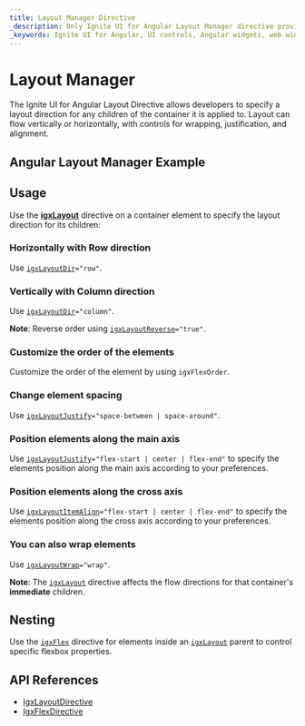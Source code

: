 ```yaml
---
title: Layout Manager Directive
_description: Only Ignite UI for Angular Layout Manager directive provides various styles of responsive and fluid user interfaces.
_keywords: Ignite UI for Angular, UI controls, Angular widgets, web widgets, UI widgets, Angular, Native Angular Components Suite, Native Angular Controls, Native Angular Components Library, Angular Layout Manager component, Angular Layout Manager controls
---
```


# Layout Manager
<p class="highlight">The Ignite UI for Angular Layout Directive allows developers to specify a layout direction for any children of the container it is applied to. Layout can flow vertically or horizontally, with controls for wrapping, justification, and alignment.</p>
<div class="divider"></div>

## Angular Layout Manager Example
<div class="divider--half"></div>


<code-view style="height: 580px" 
           data-demos-base-url="{environment:demosBaseUrl}" 
           iframe-src="{environment:demosBaseUrl}/layouts/layout-sample" alt="Angular Layout Manager Example">
</code-view>


<div class="divider--half"></div>

## Usage

Use the [**igxLayout**]({environment:angularApiUrl}/classes/igxlayoutdirective.html) directive on a container element to specify the layout direction for its children:

<div class="divider--half"></div>

### Horizontally with Row direction

Use [`igxLayoutDir`]({environment:angularApiUrl}/classes/igxlayoutdirective.html#dir)`="row"`.

<code-view style="height: 180px" 
           data-demos-base-url="{environment:demosBaseUrl}" 
           iframe-src="{environment:demosBaseUrl}/layouts/layout-direction-row" >
</code-view>


<div class="divider--half"></div>

### Vertically with Column direction

Use [`igxLayoutDir`]({environment:angularApiUrl}/classes/igxlayoutdirective.html#dir)`="column"`.

<code-view style="height: 300px" 
           data-demos-base-url="{environment:demosBaseUrl}" 
           iframe-src="{environment:demosBaseUrl}/layouts/layout-direction-column" >
</code-view>


<div class="divider--half"></div>

**Note**: Reverse order using [`igxLayoutReverse`]({environment:angularApiUrl}/classes/igxlayoutdirective.html#reverse)`="true"`.

<div class="divider--half"></div>

### Customize the order of the elements
Customize the order of the element by using `igxFlexOrder`.


<code-view style="height: 110px" 
           data-demos-base-url="{environment:demosBaseUrl}" 
           iframe-src="{environment:demosBaseUrl}/layouts/layout-custom-order" >
</code-view>


<div class="divider--half"></div>

### Change element spacing

Use [`igxLayoutJustify`]({environment:angularApiUrl}/classes/igxlayoutdirective.html#justify)`="space-between | space-around"`.

<code-view style="height: 180px" 
           data-demos-base-url="{environment:demosBaseUrl}" 
           iframe-src="{environment:demosBaseUrl}/layouts/layout-content-space" >
</code-view>


<div class="divider--half"></div>

### Position elements along the main axis
Use [`igxLayoutJustify`]({environment:angularApiUrl}/classes/igxlayoutdirective.html#justify)`="flex-start | center | flex-end"` to specify the elements position along the main axis according to your preferences.

<code-view style="height: 180px" 
           data-demos-base-url="{environment:demosBaseUrl}" 
           iframe-src="{environment:demosBaseUrl}/layouts/layout-justify-content" >
</code-view>


<div class="divider--half"></div>

### Position elements along the cross axis
Use [`igxLayoutItemAlign`]({environment:angularApiUrl}/classes/igxlayoutdirective.html#itemalign)`="flex-start | center | flex-end"` to specify the elements position along the cross axis according to your preferences.

<code-view style="height: 400px" 
           data-demos-base-url="{environment:demosBaseUrl}" 
           iframe-src="{environment:demosBaseUrl}/layouts/layout-align-items" >
</code-view>


<div class="divider--half"></div>

### You can also wrap elements 
Use [`igxLayoutWrap`]({environment:angularApiUrl}/classes/igxlayoutdirective.html#wrap)`="wrap"`.

<code-view style="height: 180px" 
           data-demos-base-url="{environment:demosBaseUrl}" 
           iframe-src="{environment:demosBaseUrl}/layouts/layout-wrap" >
</code-view>


**Note**: The [`igxLayout`]({environment:angularApiUrl}/classes/igxlayoutdirective.html) directive affects the flow directions for that
container's **immediate** children.
<div class="divider--half"></div>

## Nesting
Use the [`igxFlex`]({environment:angularApiUrl}/classes/igxflexdirective.html) directive for elements inside an [`igxLayout`]({environment:angularApiUrl}/classes/igxlayoutdirective.html) parent to control specific flexbox properties.
<div class="divider--half"></div>


## API References
<div class="divider--half"></div>

* [IgxLayoutDirective]({environment:angularApiUrl}/classes/igxlayoutdirective.html)
* [IgxFlexDirective]({environment:angularApiUrl}/classes/igxflexdirective.html)